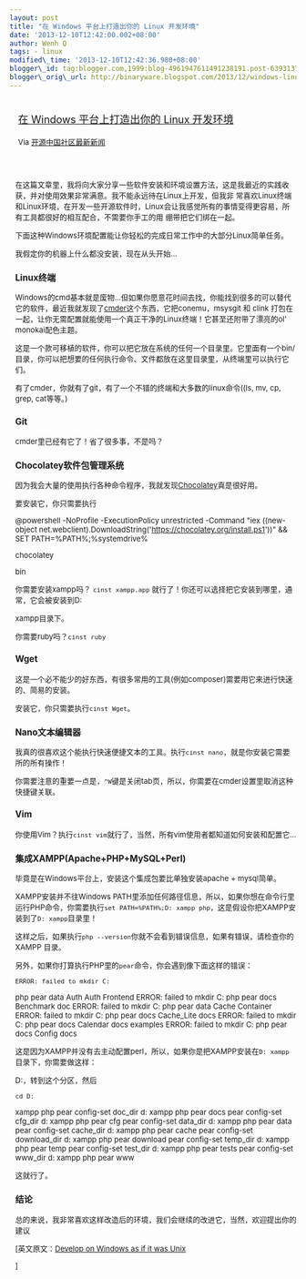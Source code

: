 ```yaml
--- 
layout: post 
title: "在 Windows 平台上打造出你的 Linux 开发环境"
date: '2013-12-10T12:42:00.002+08:00' 
author: Wenh Q
tags: - linux
modified\_time: '2013-12-10T12:42:36.980+08:00' 
blogger\_id: tag:blogger.com,1999:blog-4961947611491238191.post-6393137154074022017
blogger\_orig\_url: http://binaryware.blogspot.com/2013/12/windows-linux.html
---
```

<div style="margin: 10px; padding: 5px;">

<div style="font-size: 18px;">

[在 Windows 平台上打造出你的 Linux
开发环境](http://www.oschina.net/news/46712/develop-on-windows-as-if-it-was-unix)

</div>

<div style="font-size: 13px;">

Via [开源中国社区最新新闻](http://www.oschina.net/?from=rss)

</div>

</div>

<div style="font-size: 13px; padding: 15px 0 10px 10px;">

在这篇文章里，我将向大家分享一些软件安装和环境设置方法，这是我最近的实践收获，并对使用效果非常满意。我不能永远待在Linux上开发，但我非
常喜欢Linux终端和Linux环境，在开发一些开源软件时，Linux会让我感觉所有的事情变得更容易，所有工具都很好的相互配合，不需要你手工的用
绷带把它们绑在一起。

下面这种Windows环境配置能让你轻松的完成日常工作中的大部分Linux简单任务。

我假定你的机器上什么都没安装，现在从头开始…

### Linux终端

Windows的cmd基本就是废物…但如果你愿意花时间去找，你能找到很多的可以替代它的软件，最近我就发现了[cmder](http://www.oschina.net/p/cmder)这个东西，它把conemu，msysgit
和 clink
打包在一起，让你无需配置就能使用一个真正干净的Linux终端！它甚至还附带了漂亮的ol'
monokai配色主题。

这是一个款可移植的软件，你可以把它放在系统的任何一个目录里。它里面有一个bin/目录，你可以把想要的任何执行命令、文件都放在这里目录里，从终端里可以执行它们。

有了cmder，你就有了git，有了一个不错的终端和大多数的linux命令((ls, mv,
cp, grep, cat等等。)

### Git

cmder里已经有它了！省了很多事，不是吗？

### Chocolatey软件包管理系统

因为我会大量的使用执行各种命令程序，我就发现[Chocolatey](http://www.oschina.net/p/chocolatey)真是很好用。

要安装它，你只需要执行

@powershell -NoProfile -ExecutionPolicy unrestricted -Command "iex
((new-object
net.webclient).DownloadString('https://chocolatey.org/install.ps1'))" &&
SET PATH=%PATH%;%systemdrive%

chocolatey

bin

你需要安装xampp吗？ `cinst xampp.app`
就行了！你还可以选择把它安装到哪里，通常，它会被安装到D:

xampp目录下。

你需要ruby吗？`cinst ruby`

### Wget

这是一个必不能少的好东西，有很多常用的工具(例如composer)需要用它来进行快速的、简易的安装。

安装它，你只需要执行`cinst Wget`。

### Nano文本编辑器

我真的很喜欢这个能执行快速便捷文本的工具。执行`cinst nano`，就是你安装它需要所的所有操作！

你需要注意的重要一点是，`^W`键是关闭tab页，所以，你需要在cmder设置里取消这种快捷键关联。

### Vim

你使用Vim？执行`cinst vim`就行了，当然，所有vim使用者都知道如何安装和配置它…

### 集成XAMPP(Apache+PHP+MySQL+Perl)

毕竟是在Windows平台上，安装这个集成包要比单独安装apache + mysql简单。

XAMPP安装并不往Windows
PATH里添加任何路径信息，所以，如果你想在命令行里运行PHP命令，你需要执行`set PATH=%PATH%;D:
xampp
php`，这是假设你把XAMPP安装到了`D:
xampp`目录里！

这样之后，如果执行`php --version`你就不会看到错误信息，如果有错误，请检查你的
XAMPP 目录。

另外，如果你打算执行PHP里的`pear`命令，你会遇到像下面这样的错误：

    ERROR: failed to mkdir C:
php
pear
data
Auth
Auth
Frontend    ERROR: failed to mkdir C:
php
pear
docs
Benchmark
doc    ERROR: failed to mkdir C:
php
pear
data
Cache
Container    ERROR: failed to mkdir C:
php
pear
docs
Cache_Lite
docs    ERROR: failed to mkdir C:
php
pear
docs
Calendar
docs
examples    ERROR: failed to mkdir C:
php
pear
docs
Config
docs

这是因为XAMPP并没有去主动配置perl，所以，如果你是把XAMPP安装在`D:
xampp`目录下，你需要做这样：

D:，转到这个分区，然后

    cd D:
xampp
php  pear config-set doc_dir d:
xampp
php
pear
docs   pear config-set cfg_dir d:
xampp
php
pear
cfg   pear config-set data_dir d:
xampp
php
pear
data   pear config-set cache_dir d:
xampp
php
pear
cache   pear config-set download_dir d:
xampp
php
pear
download   pear config-set temp_dir d:
xampp
php
pear
temp   pear config-set test_dir d:
xampp
php
pear
tests   pear config-set www_dir d:
xampp
php
pear
www

这就行了。

### 结论

总的来说，我非常喜欢这样改造后的环境，我们会继续的改进它，当然，欢迎提出你的建议


[英文原文：[Develop on Windows as if it was
Unix](http://gosukiwi-blog.tumblr.com/post/68542618062/develop-on-windows-as-if-it-was-unix)

]

</div>
